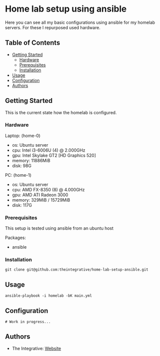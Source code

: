 # Home lab setup using ansible 

Here you can see all my basic configurations using ansible for my homelab servers. For these I repurposed used hardware.

## Table of Contents

- [Getting Started](#getting-started)
  - [Hardware](#hardware)
  - [Prerequisites](#prerequisites)
  - [Installation](#installation)
- [Usage](#usage)
- [Configuration](#configuration)
- [Authors](#authors)

## Getting Started

This is the current state how the homelab is configured. 

### Hardware

Laptop: (home-0) 
- os: Ubuntu server
- cpu: Intel i3-6006U (4) @ 2.000GHz
- gpu: Intel Skylake GT2 [HD Graphics 520] 
- memory: 11886MiB          
- disk: 98G

PC: (home-1)
- os: Ubuntu server
- cpu: AMD FX-8350 (8) @ 4.000GHz
- gpu: AMD ATI Radeon 3000 
- memory: 329MiB / 15729MiB 
- disk: 117G

### Prerequisites
This setup is tested using ansible from an ubuntu host

Packages:
- ansible

### Installation

``` shell
git clone git@github.com:theintegrative/home-lab-setup-ansible.git
```

## Usage

```
ansible-playbook -i homelab -bK main.yml
```

## Configuration

``` shell
# Work in progress...
```

## Authors

- The Integrative: [Website](https://github.com/theintegrative)
